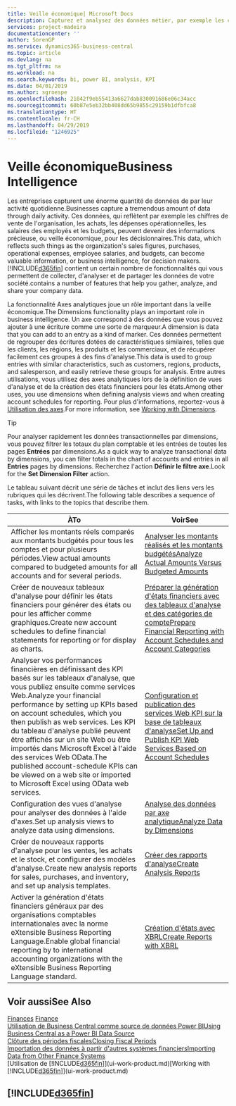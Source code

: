 ```yaml
---
title: Veille économique| Microsoft Docs
description: Capturez et analysez des données métier, par exemple les chiffres de vente de l'organisation, les achats, les dépenses opérationnelles, les salaires des employés et les budgets, peuvent être des informations précieuses, pour la veille économique ou pour les décisionnaires.
services: project-madeira
documentationcenter: ''
author: SorenGP
ms.service: dynamics365-business-central
ms.topic: article
ms.devlang: na
ms.tgt_pltfrm: na
ms.workload: na
ms.search.keywords: bi, power BI, analysis, KPI
ms.date: 04/01/2019
ms.author: sgroespe
ms.openlocfilehash: 21042f9eb55413a6627dab830091686e06c34acc
ms.sourcegitcommit: 60b87e5eb32bb408dd65b9855c29159b1dfbfca8
ms.translationtype: HT
ms.contentlocale: fr-CH
ms.lasthandoff: 04/29/2019
ms.locfileid: "1246925"
---
```

# <a name="business-intelligence"></a><span data-ttu-id="a353d-103">Veille économique</span><span class="sxs-lookup"><span data-stu-id="a353d-103">Business Intelligence</span></span>
<span data-ttu-id="a353d-104">Les entreprises capturent une énorme quantité de données de par leur activité quotidienne.</span><span class="sxs-lookup"><span data-stu-id="a353d-104">Businesses capture a tremendous amount of data through daily activity.</span></span> <span data-ttu-id="a353d-105">Ces données, qui reflètent par exemple les chiffres de vente de l'organisation, les achats, les dépenses opérationnelles, les salaires des employés et les budgets, peuvent devenir des informations précieuse, ou veille économique, pour les décisionnaires.</span><span class="sxs-lookup"><span data-stu-id="a353d-105">This data, which reflects such things as the organization's sales figures, purchases, operational expenses, employee salaries, and budgets, can become valuable information, or business intelligence, for decision makers.</span></span> [!INCLUDE[d365fin](includes/d365fin_md.md)] <span data-ttu-id="a353d-106">contient un certain nombre de fonctionnalités qui vous permettent de collecter, d'analyser et de partager les données de votre société.</span><span class="sxs-lookup"><span data-stu-id="a353d-106">contains a number of features that help you gather, analyze, and share your company data.</span></span>

<span data-ttu-id="a353d-107">La fonctionnalité Axes analytiques joue un rôle important dans la veille économique.</span><span class="sxs-lookup"><span data-stu-id="a353d-107">The Dimensions functionality plays an important role in business intelligence.</span></span> <span data-ttu-id="a353d-108">Un axe correspond à des données que vous pouvez ajouter à une écriture comme une sorte de marqueur.</span><span class="sxs-lookup"><span data-stu-id="a353d-108">A dimension is data that you can add to an entry as a kind of marker.</span></span> <span data-ttu-id="a353d-109">Ces données permettent de regrouper des écritures dotées de caractéristiques similaires, telles que les clients, les régions, les produits et les commerciaux, et de récupérer facilement ces groupes à des fins d'analyse.</span><span class="sxs-lookup"><span data-stu-id="a353d-109">This data is used to group entries with similar characteristics, such as customers, regions, products, and salesperson, and easily retrieve these groups for analysis.</span></span> <span data-ttu-id="a353d-110">Entre autres utilisations, vous utilisez des axes analytiques lors de la définition de vues d'analyse et de la création des états financiers pour les états.</span><span class="sxs-lookup"><span data-stu-id="a353d-110">Among other uses, you use dimensions  when defining analysis views and when creating account schedules for reporting.</span></span> <span data-ttu-id="a353d-111">Pour plus d'informations, reportez-vous à [Utilisation des axes](finance-dimensions.md).</span><span class="sxs-lookup"><span data-stu-id="a353d-111">For more information, see [Working with Dimensions](finance-dimensions.md).</span></span>

> [!TIP]
> <span data-ttu-id="a353d-112">Pour analyser rapidement les données transactionnelles par dimensions, vous pouvez filtrer les totaux du plan comptable et les entrées de toutes les pages **Entrées** par dimensions.</span><span class="sxs-lookup"><span data-stu-id="a353d-112">As a quick way to analyze transactional data by dimensions, you can filter totals in the chart of accounts and entries in all **Entries** pages by dimensions.</span></span> <span data-ttu-id="a353d-113">Recherchez l'action **Définir le filtre axe**.</span><span class="sxs-lookup"><span data-stu-id="a353d-113">Look for the **Set Dimension Filter** action.</span></span>  

<span data-ttu-id="a353d-114">Le tableau suivant décrit une série de tâches et inclut des liens vers les rubriques qui les décrivent.</span><span class="sxs-lookup"><span data-stu-id="a353d-114">The following table describes a sequence of tasks, with links to the topics that describe them.</span></span>  

| <span data-ttu-id="a353d-115">À</span><span class="sxs-lookup"><span data-stu-id="a353d-115">To</span></span> | <span data-ttu-id="a353d-116">Voir</span><span class="sxs-lookup"><span data-stu-id="a353d-116">See</span></span> |
| --- | --- |
|<span data-ttu-id="a353d-117">Afficher les montants réels comparés aux montants budgétés pour tous les comptes et pour plusieurs périodes.</span><span class="sxs-lookup"><span data-stu-id="a353d-117">View actual amounts compared to budgeted amounts for all accounts and for several periods.</span></span>|[<span data-ttu-id="a353d-118">Analyser les montants réalisés et les montants budgétés</span><span class="sxs-lookup"><span data-stu-id="a353d-118">Analyze Actual Amounts Versus Budgeted Amounts</span></span>](bi-how-analyze-actual-versus-budget.md)|
|<span data-ttu-id="a353d-119">Créer de nouveaux tableaux d'analyse pour définir les états financiers pour générer des états ou pour les afficher comme graphiques.</span><span class="sxs-lookup"><span data-stu-id="a353d-119">Create new account schedules to define financial statements for reporting or for display as charts.</span></span>|[<span data-ttu-id="a353d-120">Préparer la génération d'états financiers avec des tableaux d'analyse et des catégories de compte</span><span class="sxs-lookup"><span data-stu-id="a353d-120">Prepare Financial Reporting with Account Schedules and Account Categories</span></span>](bi-how-work-account-schedule.md)|
|<span data-ttu-id="a353d-121">Analyser vos performances financières en définissant des KPI basés sur les tableaux d'analyse, que vous publiez ensuite comme services Web.</span><span class="sxs-lookup"><span data-stu-id="a353d-121">Analyze your financial performance by setting up KPIs based on account schedules, which you then publish as web services.</span></span> <span data-ttu-id="a353d-122">Les KPI du tableau d'analyse publié peuvent être affichés sur un site Web ou être importés dans Microsoft Excel à l'aide des services Web OData.</span><span class="sxs-lookup"><span data-stu-id="a353d-122">The published account-schedule KPIs can be viewed on a web site or imported to Microsoft Excel using OData web services.</span></span>|[<span data-ttu-id="a353d-123">Configuration et publication des services Web KPI sur la base de tableaux d'analyse</span><span class="sxs-lookup"><span data-stu-id="a353d-123">Set Up and Publish KPI Web Services Based on Account Schedules</span></span>](bi-how-to-set-up-and-publish-kpi-web-services-based-on-account-schedules.md)|
|<span data-ttu-id="a353d-124">Configuration des vues d'analyse pour analyser des données à l'aide d'axes.</span><span class="sxs-lookup"><span data-stu-id="a353d-124">Set up analysis views to analyze data using dimensions.</span></span>|[<span data-ttu-id="a353d-125">Analyse des données par axe analytique</span><span class="sxs-lookup"><span data-stu-id="a353d-125">Analyze Data by Dimensions</span></span>](bi-how-analyze-data-dimension.md)|
|<span data-ttu-id="a353d-126">Créer de nouveaux rapports d'analyse pour les ventes, les achats et le stock, et configurer des modèles d'analyse.</span><span class="sxs-lookup"><span data-stu-id="a353d-126">Create new analysis reports for sales, purchases, and inventory, and set up analysis templates.</span></span>|[<span data-ttu-id="a353d-127">Créer des rapports d'analyse</span><span class="sxs-lookup"><span data-stu-id="a353d-127">Create Analysis Reports</span></span>](bi-how-create-analysis-views-reports.md)|
|<span data-ttu-id="a353d-128">Activer la génération d'états financiers généraux par des organisations comptables internationales avec la norme eXtensible Business Reporting Language.</span><span class="sxs-lookup"><span data-stu-id="a353d-128">Enable global financial reporting by to international accounting organizations with the eXtensible Business Reporting Language standard.</span></span>|[<span data-ttu-id="a353d-129">Création d'états avec XBRL</span><span class="sxs-lookup"><span data-stu-id="a353d-129">Create Reports with XBRL</span></span>](bi-create-reports-with-xbrl.md)|

## <a name="see-also"></a><span data-ttu-id="a353d-130">Voir aussi</span><span class="sxs-lookup"><span data-stu-id="a353d-130">See Also</span></span>
<span data-ttu-id="a353d-131">[Finances](finance.md)  </span><span class="sxs-lookup"><span data-stu-id="a353d-131">[Finance](finance.md)  </span></span>  
[<span data-ttu-id="a353d-132">Utilisation de Business Central comme source de données Power BI</span><span class="sxs-lookup"><span data-stu-id="a353d-132">Using Business Central as a Power BI Data Source</span></span>](across-how-use-financials-data-source-powerbi.md)  
[<span data-ttu-id="a353d-133">Clôture des périodes fiscales</span><span class="sxs-lookup"><span data-stu-id="a353d-133">Closing Fiscal Periods</span></span>](year-close-years-periods.md)  
[<span data-ttu-id="a353d-134">Importation des données à partir d'autres systèmes financiers</span><span class="sxs-lookup"><span data-stu-id="a353d-134">Importing Data from Other Finance Systems</span></span>](across-import-data-configuration-packages.md)  
<span data-ttu-id="a353d-135">[Utilisation de [!INCLUDE[d365fin](includes/d365fin_md.md)]](ui-work-product.md)</span><span class="sxs-lookup"><span data-stu-id="a353d-135">[Working with [!INCLUDE[d365fin](includes/d365fin_md.md)]](ui-work-product.md)</span></span>

## [!INCLUDE[d365fin](includes/free_trial_md.md)]  
